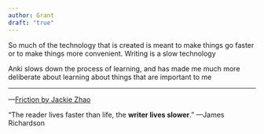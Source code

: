 ```yaml
---
author: Grant
draft: "true"
---
```

So much of the technology that is created is meant to make things go faster or to make things more convenient. Writing is a slow technology

Anki slows down the process of learning, and has made me much more deliberate about learning about things that are important to me

---
—[Friction by Jackie Zhao](https://jzhao.xyz/thoughts/friction)

“The reader lives faster than life, the **writer lives slower**.” 
—James Richardson